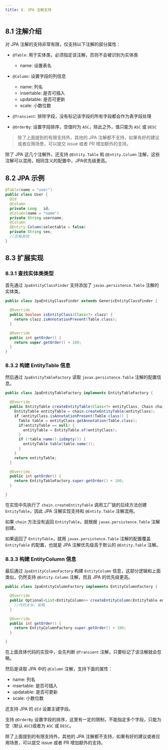 ```yaml
---
title: 8. JPA 注解支持
---
```


## 8.1 注解介绍

对 JPA 注解的支持非常有限，仅支持以下注解的部分属性：
- `@Table`: 用于实体类，必须指定该注解，否则不会被识别为实体类
  - name: 设置表名
    
- `@Column`: 设置字段的列信息
  - name: 列名
  - insertable: 是否可插入
  - updatable: 是否可更新
  - scale: 小数位数

- `@Transient`: 排除字段，没有标记该字段的所有字段都会作为表字段处理

- `@OrderBy`: 设置字段排序，空值时为 `ASC`，除此之外，值只能为 `ASC` 或 `DESC`

>除了上面提到的有限支持外，其他的 JPA 注解都不支持，如果有好的建议或者应用场景，可以提交 issue 或者 PR 增加额外的支持。

除了 JPA 这几个注解外，还支持 `@Entity.Table` 和 `@Entity.Column` 注解，这些注解可以混用，相同含义的配置中，JPA优先级更高。

## 8.2 JPA 示例

```java
@Table(name = "user")
public class User {
  @Id
  @Column
  private Long   id;
  @Column(name = "name")
  private String username;
  @Column
  @Entity.Column(selectable = false)
  private String sex;
  //忽略其他
}
```

## 8.3 扩展实现

### 8.3.1 查找实体类类型

首先通过 `JpaEntityClassFinder` 支持添加了 `javax.persistence.Table` 注解的实体类。

```java
public class JpaEntityClassFinder extends GenericEntityClassFinder {

  @Override
  public boolean isEntityClass(Class<?> clazz) {
    return clazz.isAnnotationPresent(Table.class);
  }

  @Override
  public int getOrder() {
    return super.getOrder() + 100;
  }
}
```

### 8.3.2 构建 EntityTable 信息

然后通过 `JpaEntityTableFactory` 读取 `javax.persistence.Table` 注解的配置信息。

```java
public class JpaEntityTableFactory implements EntityTableFactory {

  @Override
  public EntityTable createEntityTable(Class<?> entityClass, Chain chain) {
    EntityTable entityTable = chain.createEntityTable(entityClass);
    if (entityClass.isAnnotationPresent(Table.class)) {
      Table table = entityClass.getAnnotation(Table.class);
      if(entityTable == null) {
        entityTable = EntityTable.of(entityClass);
      }
      if (!table.name().isEmpty()) {
        entityTable.table(table.name());
      }
    }
    return entityTable;
  }

  @Override
  public int getOrder() {
    return EntityTableFactory.super.getOrder() + 100;
  }

}
```
在实现中先执行了 `chain.createEntityTable` 调用工厂链的后续方法创建 `EntityTable`，因此 JPA 注解实现支持和 `@Entity.Table` 注解混用。

如果 `chain` 方法没有返回 `EntityTable`，就根据 `javax.persistence.Table` 注解创建。

如果返回了 `EntityTable`，就用 `javax.persistence.Table` 注解的配置覆盖 `EntityTable` 的配置，也就是 JPA 注解优先级高于默认的 `@Entity.Table` 注解。

### 8.3.3 构建 EntityColumn 信息

最后通过 `JpaEntityColumnFactory` 构建 `EntityColumn` 信息，这部分逻辑和上面类似，仍然支持 `@Entity.Column` 注解，而且 JPA 的优先级更高。

```java
public class JpaEntityColumnFactory implements EntityColumnFactory {

  @Override
  public Optional<List<EntityColumn>> createEntityColumn(EntityTable entityTable, EntityField field, Chain chain) {
    //代码太长，省略
  }

  @Override
  public int getOrder() {
    return EntityColumnFactory.super.getOrder() + 100;
  }

}
```

在上面具体代码的实现中，会先判断 `@Transient` 注解，只要标记了该注解就会忽略。

然后是读取 JPA 中的 `@Column` 注解，支持下面的属性：
- name: 列名
- insertable: 是否可插入
- updatable: 是否可更新
- scale: 小数位数

还支持 JPA 的 `@Id` 设置主键字段。

支持 `@OrderBy` 设置字段的排序，这里有一定的限制，不能指定多个字段，只能为空（默认 `ASC`)或者为 `ASC` 或 `DESC`。

除了上面提到的有限支持外，其他的 JPA 注解都不支持，如果有好的建议或者应用场景，可以提交 issue 或者 PR 增加额外的支持。
